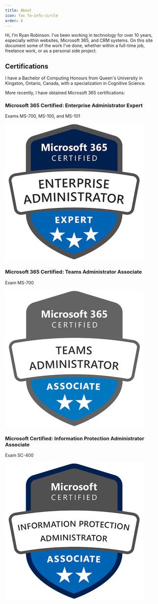 ```yaml
---
title: About
icon: fas fa-info-circle
order: 4
---
```



Hi, I’m Ryan Robinson. I’ve been working in technology for over 10 years, especially within websites, Microsoft 365, and CRM systems. On this site document some of the work I’ve done, whether within a full-time job, freelance work, or as a personal side project.

## Certifications

I have a Bachelor of Computing Honours from Queen's University in Kingston, Ontario, Canada, with a specialization in Cognitive Science.

More recently, I have obtained Microsoft 365 certifications:

### Microsoft 365 Certified: Enterprise Administrator Expert

Exams MS-700, MS-100, and MS-101

![Enterprise Administrator Expert badge](../_assets/microsoft-365-certified-enterprise-administrator-expert.png "Enterprise Administrator badge")

### Microsoft 365 Certified: Teams Administrator Associate 

Exam MS-700

![Microsoft Teams Administrator Associate badge](../_assets/microsoft-365-certified-teams-administrator-associate.png "Teams Administrator badge")

### Microsoft Certified: Information Protection Administrator Associate

Exam SC-400

![Microsoft Information Protection Administrator Associate badge](../_assets/microsoft-certified-information-protection-administrator-associate.png "Information Protection Administrator badge")